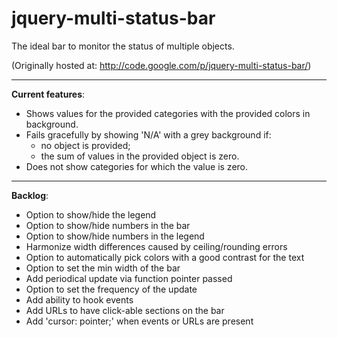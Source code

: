 jquery-multi-status-bar
=======================

The ideal bar to monitor the status of multiple objects.

(Originally hosted at: http://code.google.com/p/jquery-multi-status-bar/)

----

**Current features**:
- Shows values for the provided categories with the provided colors in background.
- Fails gracefully by showing 'N/A' with a grey background if:
  - no object is provided;
  - the sum of values in the provided object is zero.
- Does not show categories for which the value is zero.

----

**Backlog**:
- Option to show/hide the legend
- Option to show/hide numbers in the bar
- Option to show/hide numbers in the legend
- Harmonize width differences caused by ceiling/rounding errors
- Option to automatically pick colors with a good contrast for the text
- Option to set the min width of the bar
- Add periodical update via function pointer passed
- Option to set the frequency of the update
- Add ability to hook events
- Add URLs to have click-able sections on the bar
- Add 'cursor: pointer;' when events or URLs are present